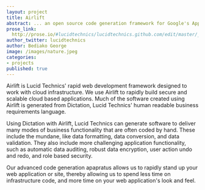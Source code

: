 ```yaml
---
layout: project
title: Airlift
abstract: ... an open source code generation framework for Google's AppEngine and node.js.
prose_link:
  http://prose.io/#lucidtechnics/lucidtechnics.github.com/edit/master/_posts/features/0100-01-01-airlift.md
author_twitter: lucidtechnics
author: Bediako George
image: /images/nature.jpeg
categories:
- projects
published: true
---
```


Airlift is Lucid Technics' rapid web development framework designed to work with cloud infrastructure. We use Airlift to rapidly build secure and scalable cloud based applications.  Much of the software created using Airlift is generated from Dictation, Lucid Technics' human readable business requirements language.

Using Dictation with Airlift, Lucid Technics can generate software to deliver many modes of business functionality that are often coded by hand.  These include the mundane, like data formatting, data conversion, and data validation.  They also include more challenging application functionality, such as automatic data auditing, robust data encryption, user action undo and redo, and role based security.

Our advanced code generation apapratus allows us to rapidly stand up your web application or site, thereby allowing us to spend less time on infrastructure code, and more time on your web application's look and feel.
